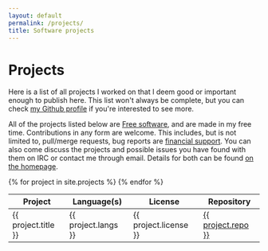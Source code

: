 ```yaml
---
layout: default
permalink: /projects/
title: Software projects
---
```


# Projects
Here is a list of all projects I worked on that I deem good or important enough
to publish here. This list won't always be complete, but you can check [my
Github profile][github] if you're interested to see more.

All of the projects listed below are [Free software][free-software], and are
made in my free time. Contributions in any form are welcome. This includes, but
is not limited to, pull/merge requests, bug reports are [financial
support][support]. You can also come discuss the projects and possible issues
you have found with them on IRC or contact me through email. Details for both
can be found [on the homepage][home].

<table class="table">
	<thead>
		<tr>
			<th>Project</th>
			<th>Language(s)</th>
			<th>License</th>
			<th>Repository</th>
		</tr>
	</thead>
	<tbody>
		{% for project in site.projects %}
			<tr>
				<td>{{ project.title }}</td>
				<td>{{ project.langs }}</td>
				<td>{{ project.license }}</td>
				<td><a href="{{ project.repo }}">{{ project.repo }}</a></td>
			</tr>
		{% endfor %}
	</tbody>
</table>

[free-software]: https://en.wikipedia.org/wiki/Free_software
[github]: https://github.com/tyil
[home]: /
[support]: /support/
